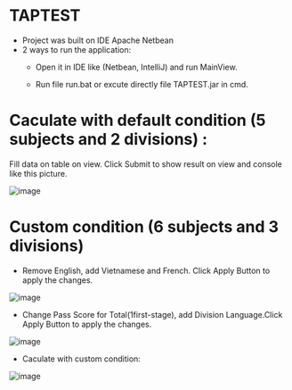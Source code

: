 # TAPTEST
- Project was built on IDE Apache Netbean
- 2 ways to run the application:
  + Open it in IDE like (Netbean, IntelliJ) and run MainView.

  + Run file run.bat or excute directly file TAPTEST.jar in cmd.


# Caculate with default condition (5 subjects and 2 divisions) :
Fill data on table on view. Click Submit to show result on view and console like this picture.

![image](https://user-images.githubusercontent.com/125273807/229362778-7834fc94-dec7-4b22-b841-f4e5627fd509.png)

# Custom condition (6 subjects and 3 divisions)
  + Remove English, add Vietnamese and French. Click Apply Button to apply the changes.

![image](https://user-images.githubusercontent.com/125273807/229348253-b1bb63a0-8690-4c00-9d85-7d1210ad5a33.png)
  + Change Pass Score for Total(1first-stage), add Division Language.Click Apply Button to apply the changes.

![image](https://user-images.githubusercontent.com/125273807/229348315-01425ec7-0ae5-4131-90cc-2028e5f79732.png)
  + Caculate with custom condition:
 
![image](https://user-images.githubusercontent.com/125273807/229348602-f2e1c1fe-769f-48cf-bc08-e5ff73b28bb5.png)


